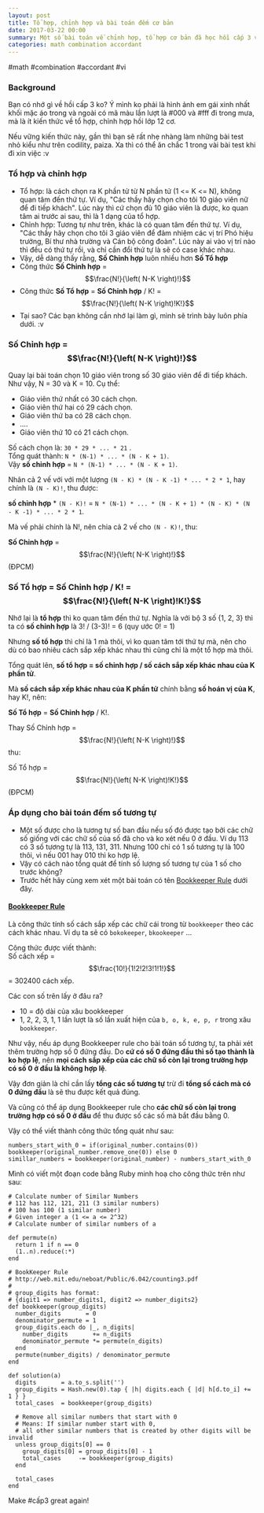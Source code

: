 ```yaml
---
layout: post
title: Tổ hợp, chỉnh hợp và bài toán đếm cơ bản
date: 2017-03-22 00:00
summary: Một số bài toán về chỉnh hợp, tổ hợp cơ bản đã học hồi cấp 3 và áp dụng vào bài toán đếm
categories: math combination accordant
---
```


#math #combination #accordant #vi

### Background

Bạn có nhớ gì về hồi cấp 3 ko? Ý mình ko phải là hình ảnh em gái xinh nhất khối mặc áo trong và ngoài có mã màu lần lượt là #000 và #fff đi trong mưa, mà là ít kiến thức về tổ hợp, chỉnh hợp hồi lớp 12 cơ.

Nếu vững kiến thức này, gần thì bạn sẽ rất nhẹ nhàng làm những bài test nhỏ kiểu như trên codility, paiza. Xa thì có thể ăn chắc 1 trong vài bài test khi đi xin việc :v

### Tổ hợp và chỉnh hợp

* Tổ hợp: là cách chọn ra K phần tử từ N phần tử (1 <= K <= N), không quan tâm đến thứ tự. Ví dụ, "Các thầy hãy chọn cho tôi 10 giáo viên nữ để đi tiếp khách". Lúc này thì cứ chọn đủ 10 giáo viên là được, ko quan tâm ai trước ai sau, thì là 1 dạng của tổ hợp.
* Chỉnh hợp: Tương tự như trên, khác là có quan tâm đến thứ tự. Ví dụ, "Các thầy hãy chọn cho tôi 3 giáo viên để đảm nhiệm các vị trí Phó hiệu trưởng, Bí thư nhà trường và Cán bộ công đoàn". Lúc này ai vào vị trí nào thì đều có thứ tự rồi, và chỉ cần đổi thứ tự là sẽ có case khác nhau.
* Vậy, dễ dàng thấy rằng, **Số Chỉnh hợp** luôn nhiều hơn **Số Tổ hợp**
* Công thức **Số Chỉnh hợp** = $$\frac{N!}{\left( N-K \right)!}$$
* Công thức **Số Tổ hợp** = **Số Chỉnh hợp** / K! = $$\frac{N!}{\left( N-K \right)!K!}$$
* Tại sao? Các bạn không cần nhớ lại làm gì, mình sẽ trình bày luôn phía dưới. :v

### Số Chỉnh hợp = $$\frac{N!}{\left( N-K \right)!}$$

Quay lại bài toán chọn 10 giáo viên trong số 30 giáo viên để đi tiếp khách. Như vậy, N = 30 và K = 10. Cụ thể:

* Giáo viên thứ nhất có 30 cách chọn.
* Giáo viên thứ hai có 29 cách chọn.
* Giáo viên thứ ba có 28 cách chọn.
* ....
* Giáo viên thứ 10 có 21 cách chọn.

Số cách chọn là: `30 * 29 * ... * 21` .<br/>
Tổng quát thành: `N * (N-1) * ... * (N - K + 1)`.<br/>
Vậy **số chỉnh hợp** = `N * (N-1) * ... * (N - K + 1)`.

Nhân cả 2 vế với với một lượng `(N - K) * (N - K -1) * ... * 2 * 1`, hay chính là `(N - K)!`, thu được:

**số chỉnh hợp** * `(N - K)!` = `N * (N-1) * ... * (N - K + 1) * (N - K) * (N - K -1) * ... * 2 * 1`.

Mà vế phải chính là N!, nên chia cả 2 vế cho `(N - K)!`, thu:

**Số Chỉnh hợp** = $$\frac{N!}{\left( N-K \right)!}$$ (ĐPCM)

### Số Tổ hợp = Số Chỉnh hợp / K! = $$\frac{N!}{\left( N-K \right)!K!}$$

Nhớ lại là **tổ hợp** thì ko quan tâm đến thứ tự. Nghĩa là với bộ 3 số {1, 2, 3} thì ta có **số chỉnh hợp** là 3! / (3-3)! = 6 (quy ước 0! = 1)

Nhưng **số tổ hợp** thì chỉ là 1 mà thôi, vì ko quan tâm tới thứ tự mà, nên cho dù có bao nhiêu cách sắp xếp khác nhau thì cũng chỉ là một tổ hợp mà thôi.

Tổng quát lên, **số tổ hợp = số chỉnh hợp / số cách sắp xếp khác nhau của K phần tử**.

Mà **số cách sắp xếp khác nhau của K phần tử** chính bằng **số hoán vị của K**, hay K!, nên:

**Số Tổ hợp** = **Số Chỉnh hợp** / K!.

Thay Số Chỉnh hợp = $$\frac{N!}{\left( N-K \right)!}$$ thu:

Số Tổ hợp = $$\frac{N!}{\left( N-K \right)!K!}$$ (ĐPCM)

### Áp dụng cho bài toán đếm số tương tự

* Một số được cho là tương tự số ban đầu nếu số đó được tạo bởi các chữ số giống với các chữ số của số đã cho và ko xét nếu 0 ở đầu. Ví dụ 113 có 3 số tương tự là 113, 131, 311. Nhưng 100 chỉ có 1 số tương tự là 100 thôi, vì nếu 001 hay 010 thì ko hợp lệ.
* Vậy có cách nào tổng quát để tính số lượng số tương tự của 1 số cho trước không?
* Trước hết hãy cùng xem xét một bài toán có tên [Bookkeeper Rule](http://web.mit.edu/neboat/Public/6.042/counting3.pdf) dưới đây.

#### [Bookkeeper Rule](http://web.mit.edu/neboat/Public/6.042/counting3.pdf)

Là công thức tính số cách sắp xếp các chữ cái trong từ `bookkeeper` theo các cách khác nhau. Ví dụ ta sẽ có `bokokeeper`, `bkookeeper` ...

Công thức được viết thành:<br/>
Số cách xếp = $$\frac{10!}{1!2!2!3!1!1!}$$ = 302400 cách xếp.

Các con số trên lấy ở đâu ra?
* 10 = độ dài của xâu bookkeeper
* 1, 2, 2, 3, 1, 1 lần lượt là số lần xuất hiện của `b, o, k, e, p, r` trong xâu `bookkeeper`.

Như vậy, nếu áp dụng Bookkeeper rule cho bài toán số tương tự, ta phải xét thêm trường hợp số 0 đứng đầu.
Do **cứ có số 0 đứng đầu thì số tạo thành là ko hợp lệ**, nên **mọi cách sắp xếp của các chữ số còn lại trong trường hợp có số 0 ở đầu là không hợp lệ**.

Vậy đơn giản là chỉ cần lấy **tổng các số tương tự** trừ đi **tổng số cách mà có 0 đứng đầu** là sẽ thu được kết quả đúng.

Và cũng có thể áp dụng Bookkeeper rule cho **các chữ số còn lại trong trường hợp có số 0 ở đầu** để thu được số các số mà bắt đầu bằng 0.

Vậy có thể viết thành công thức tổng quát như sau:

```
numbers_start_with_0 = if(original_number.contains(0)) bookkeeper(original_number.remove_one(0)) else 0
simillar_numbers = bookkeeper(original_number) - numbers_start_with_0
```

Mình có viết một đoạn code bằng Ruby minh hoạ cho công thức trên như sau:

```
# Calculate number of Similar Numbers
# 112 has 112, 121, 211 (3 similar numbers)
# 100 has 100 (1 similar number)
# Given integer a (1 <= a <= 2^32)
# Calculate number of similar numbers of a

def permute(n)
  return 1 if n == 0
  (1..n).reduce(:*)
end

# BookKeeper Rule
# http://web.mit.edu/neboat/Public/6.042/counting3.pdf
#
# group_digits has format:
# {digit1 => number_digits1, digit2 => number_digits2}
def bookkeeper(group_digits)
  number_digits       = 0
  denominator_permute = 1
  group_digits.each do |_, n_digits|
    number_digits       += n_digits
    denominator_permute *= permute(n_digits)
  end
  permute(number_digits) / denominator_permute
end

def solution(a)
  digits       = a.to_s.split('')
  group_digits = Hash.new(0).tap { |h| digits.each { |d| h[d.to_i] += 1 } }
  total_cases  = bookkeeper(group_digits)

  # Remove all similar numbers that start with 0
  # Means: If similar number start with 0,
  # all other similar numbers that is created by other digits will be invalid
  unless group_digits[0] == 0
    group_digits[0] = group_digits[0] - 1
    total_cases     -= bookkeeper(group_digits)
  end

  total_cases
end
```

Make #cấp3 great again!


